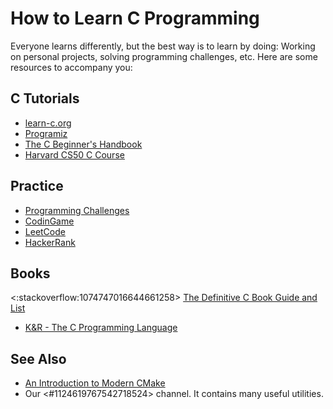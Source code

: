 # How to Learn C Programming

Everyone learns differently, but the best way is to learn by doing:
Working on personal projects, solving programming challenges, etc.
Here are some resources to accompany you:

<!-- inline -->
## C Tutorials
- [learn-c.org](https://www.learn-c.org/)
- [Programiz](https://www.programiz.com/c-programming)
- [The C Beginner's Handbook](https://www.freecodecamp.org/news/the-c-beginners-handbook/)
- [Harvard CS50 C Course](http://cs50.edx.org/)

<!-- inline -->
## Practice
- [Programming Challenges](https://discord.com/channels/331718482485837825/574580408407293954/668548805779652649)
- [CodinGame](https://www.codingame.com)
- [LeetCode](https://leetcode.com/)
- [HackerRank](https://www.hackerrank.com/)

<!-- inline -->
## Books
<:stackoverflow:1074747016644661258>
[The Definitive C Book Guide and List](https://stackoverflow.com/a/562377/5740428)
- [K&R - The C Programming Language](https://www.amazon.com/Programming-Language-2nd-Brian-Kernighan/dp/0131103628)

## See Also
- [An Introduction to Modern CMake](https://cliutils.gitlab.io/modern-cmake/)
- Our <#1124619767542718524> channel. It contains many useful utilities.

